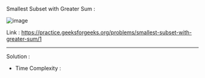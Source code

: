 Smallest Subset with Greater Sum :

![image](https://user-images.githubusercontent.com/23376002/190438786-a1a93481-5c72-43ed-a431-ae3d39ef4d1b.png)


Link : https://practice.geeksforgeeks.org/problems/smallest-subset-with-greater-sum/1

-------------------------------------------------------------------------------------------------------------------------------------------------------


Solution :

- Time Complexity :



